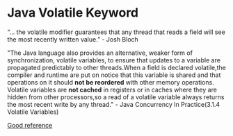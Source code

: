 # Java Volatile Keyword
“… the volatile modifier guarantees that any thread that reads a field will see the most recently written value.” - Josh Bloch

"The Java language also provides an alternative, weaker form of synchronization, volatile variables, to ensure that updates to a variable are propagated predictably to other threads.When a field is declared volatile,the compiler and runtime are put on notice that this variable is shared and that operations on it should **not be reordered** with other memory operations. Volatile variables are **not cached** in registers or in caches where they are hidden from other processors,so a read of a volatile variable always returns the most recent write by any thread." - Java Concurrency In Practice(3.1.4 Volatile Variables)

[Good reference](http://tutorials.jenkov.com/java-concurrency/volatile.html)

